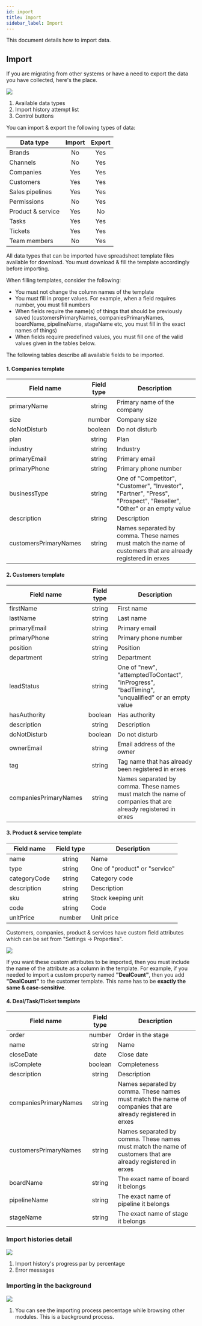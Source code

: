 ```yaml
---
id: import
title: Import
sidebar_label: Import
---
```


This document details how to import data.

## Import

If you are migrating from other systems or have a need to export the data you have collected, here's the place.

![](https://erxes-docs.s3-us-west-2.amazonaws.com/general-settings/importHistory-list.png)

1. Available data types
2. Import history attempt list
3. Control buttons

You can import & export the following types of data:

| Data type | Import | Export |
| ------------- | :-----------: | :-----: |
| Brands | No | Yes |
| Channels | No | Yes |
| Companies | Yes | Yes |
| Customers | Yes | Yes |
| Sales pipelines | Yes | Yes |
| Permissions | No | Yes |
| Product & service | Yes | No |
| Tasks | Yes | Yes
| Tickets | Yes | Yes |
| Team members | No | Yes |

All data types that can be imported have spreadsheet template files available for download. You must download & fill the template accordingly before importing.

When filling templates, consider the following:
  - You must not change the column names of the template
  - You must fill in proper values. For example, when a field requires number, you must fill numbers
  - When fields require the name(s) of things that should be previously saved (customersPrimaryNames, companiesPrimaryNames, boardName, pipelineName, stageName etc, you must fill in the exact names of things)
  - When fields require predefined values, you must fill one of the valid values given in the tables below.

The following tables describe all available fields to be imported.

#### 1. Companies template

| Field name | Field type | Description |
| ------------- | :-----------: | -------------- |
| primaryName | string | Primary name of the company
| size | number | Company size
| doNotDisturb | boolean | Do not disturb
| plan | string | Plan
| industry | string | Industry
| primaryEmail | string | Primary email
| primaryPhone | string | Primary phone number
| businessType | string | One of "Competitor", "Customer", "Investor", "Partner", "Press", "Prospect", "Reseller", "Other" or an empty value
| description | string | Description
| customersPrimaryNames | string | Names separated by comma. These names must match the name of customers that are already registered in erxes

#### 2. Customers template

| Field name | Field type | Description |
| ------------- | :-----------: | -------------- |
| firstName | string | First name
| lastName | string | Last name
| primaryEmail | string | Primary email
| primaryPhone | string | Primary phone number
| position | string | Position
| department | string | Department
| leadStatus | string | One of "new", "attemptedToContact", "inProgress", "badTiming", "unqualified" or an empty value
| hasAuthority | boolean | Has authority
| description | string | Description
| doNotDisturb | boolean | Do not disturb |
| ownerEmail | string | Email address of the owner |
| tag | string | Tag name that has already been registered in erxes |
| companiesPrimaryNames | string | Names separated by comma. These names must match the name of companies that are already registered in erxes |

#### 3. Product & service template

| Field name | Field type | Description |
| ------------- | :-----------: | -------------- |
| name | string | Name
| type | string | One of "product" or "service"
| categoryCode | string | Category code
| description | string | Description
| sku | string | Stock keeping unit
| code | string | Code
| unitPrice | number | Unit price


Customers, companies, product & services have custom field attributes which can be set from "Settings -> Properties".

![](https://erxes-docs.s3-us-west-2.amazonaws.com/general-settings/customProperty.png)

If you want these custom attributes to be imported, then you must include the name of the attribute as a column in the template. For example, if you needed to import a custom property named **"DealCount"**, then you add **"DealCount"** to the customer template. This name has to be **exactly the same & case-sensitive**.

#### 4. Deal/Task/Ticket template

| Field name | Field type | Description |
| ------------- | :-----------: | -------------- |
| order | number | Order in the stage
| name | string | Name
| closeDate | date | Close date
| isComplete | boolean | Completeness
| description | string | Description
| companiesPrimaryNames | string | Names separated by comma. These names must match the name of companies that are already registered in erxes
| customersPrimaryNames | string | Names separated by comma. These names must match the name of customers that are already registered in erxes
| boardName | string | The exact name of board it belongs
| pipelineName | string | The exact name of pipeline it belongs
| stageName | string | The exact name of stage it belongs

### Import histories detail

![](https://s3.us-west-2.amazonaws.com/erxes-docs/general-settings/importhistory2.png)

1. Import history's progress par by percentage
2. Error messages

### Importing in the background

![](https://s3.us-west-2.amazonaws.com/erxes-docs/general-settings/importhistory3.png)

1. You can see the importing process percentage while browsing other modules. This is a background process.